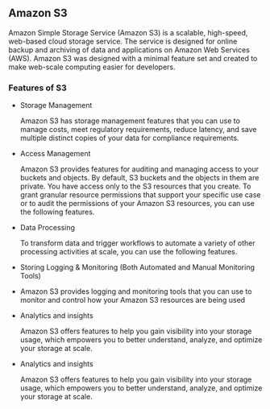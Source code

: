 <h2> Amazon S3 </h2>

Amazon Simple Storage Service (Amazon S3) is a scalable, high-speed, web-based cloud storage service. The service is designed for online backup and archiving of data and applications on Amazon Web Services (AWS). Amazon S3 was designed with a minimal feature set and created to make web-scale computing easier for developers.

<h3>  Features of S3 </h3>

- Storage Management
 
  Amazon S3 has storage management features that you can use to manage costs, meet regulatory requirements, reduce latency, and save multiple distinct copies of your data for   compliance requirements.


- Access Management
 
  Amazon S3 provides features for auditing and managing access to your buckets and objects. By default, S3 buckets and the objects in them are private. You have access only to   the S3 resources that you create. To grant granular resource permissions that support your specific use case or to audit the permissions of your Amazon S3 resources, you can   use the following features.

- Data Processing

  To transform data and trigger workflows to automate a variety of other processing activities at scale, you can use the following features.
   
- Storing Logging & Monitoring (Both Automated and Manual Monitoring Tools)
- 
  Amazon S3 provides logging and monitoring tools that you can use to monitor and control how your Amazon S3 resources are being used
  
- Analytics and insights

  Amazon S3 offers features to help you gain visibility into your storage usage, which empowers you to better understand, analyze, and optimize your storage at scale.
  
- Analytics and insights

  Amazon S3 offers features to help you gain visibility into your storage usage, which empowers you to better understand, analyze, and optimize your storage at scale.
